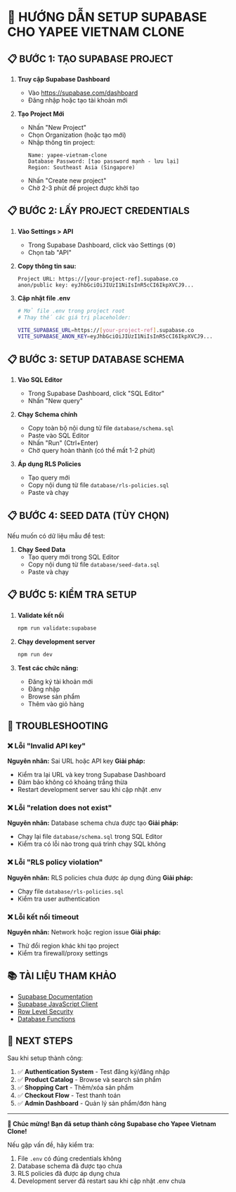 # 🚀 HƯỚNG DẪN SETUP SUPABASE CHO YAPEE VIETNAM CLONE

## 📋 BƯỚC 1: TẠO SUPABASE PROJECT

1. **Truy cập Supabase Dashboard**
   - Vào https://supabase.com/dashboard
   - Đăng nhập hoặc tạo tài khoản mới

2. **Tạo Project Mới**
   - Nhấn "New Project"
   - Chọn Organization (hoặc tạo mới)
   - Nhập thông tin project:
     ```
     Name: yapee-vietnam-clone
     Database Password: [tạo password mạnh - lưu lại]
     Region: Southeast Asia (Singapore)
     ```
   - Nhấn "Create new project"
   - Chờ 2-3 phút để project được khởi tạo

## 📋 BƯỚC 2: LẤY PROJECT CREDENTIALS

1. **Vào Settings > API**
   - Trong Supabase Dashboard, click vào Settings (⚙️)
   - Chọn tab "API"

2. **Copy thông tin sau:**
   ```
   Project URL: https://[your-project-ref].supabase.co
   anon/public key: eyJhbGciOiJIUzI1NiIsInR5cCI6IkpXVCJ9...
   ```

3. **Cập nhật file .env**
   ```bash
   # Mở file .env trong project root
   # Thay thế các giá trị placeholder:
   
   VITE_SUPABASE_URL=https://[your-project-ref].supabase.co
   VITE_SUPABASE_ANON_KEY=eyJhbGciOiJIUzI1NiIsInR5cCI6IkpXVCJ9...
   ```

## 📋 BƯỚC 3: SETUP DATABASE SCHEMA

1. **Vào SQL Editor**
   - Trong Supabase Dashboard, click "SQL Editor"
   - Nhấn "New query"

2. **Chạy Schema chính**
   - Copy toàn bộ nội dung từ file `database/schema.sql`
   - Paste vào SQL Editor
   - Nhấn "Run" (Ctrl+Enter)
   - Chờ query hoàn thành (có thể mất 1-2 phút)

3. **Áp dụng RLS Policies**
   - Tạo query mới
   - Copy nội dung từ file `database/rls-policies.sql`
   - Paste và chạy

## 📋 BƯỚC 4: SEED DATA (TÙY CHỌN)

Nếu muốn có dữ liệu mẫu để test:

1. **Chạy Seed Data**
   - Tạo query mới trong SQL Editor
   - Copy nội dung từ file `database/seed-data.sql`
   - Paste và chạy

## 📋 BƯỚC 5: KIỂM TRA SETUP

1. **Validate kết nối**
   ```bash
   npm run validate:supabase
   ```

2. **Chạy development server**
   ```bash
   npm run dev
   ```

3. **Test các chức năng:**
   - Đăng ký tài khoản mới
   - Đăng nhập
   - Browse sản phẩm
   - Thêm vào giỏ hàng

## 🔧 TROUBLESHOOTING

### ❌ Lỗi "Invalid API key"
**Nguyên nhân:** Sai URL hoặc API key
**Giải pháp:**
- Kiểm tra lại URL và key trong Supabase Dashboard
- Đảm bảo không có khoảng trắng thừa
- Restart development server sau khi cập nhật .env

### ❌ Lỗi "relation does not exist"
**Nguyên nhân:** Database schema chưa được tạo
**Giải pháp:**
- Chạy lại file `database/schema.sql` trong SQL Editor
- Kiểm tra có lỗi nào trong quá trình chạy SQL không

### ❌ Lỗi "RLS policy violation"
**Nguyên nhân:** RLS policies chưa được áp dụng đúng
**Giải pháp:**
- Chạy file `database/rls-policies.sql`
- Kiểm tra user authentication

### ❌ Lỗi kết nối timeout
**Nguyên nhân:** Network hoặc region issue
**Giải pháp:**
- Thử đổi region khác khi tạo project
- Kiểm tra firewall/proxy settings

## 📚 TÀI LIỆU THAM KHẢO

- [Supabase Documentation](https://supabase.com/docs)
- [Supabase JavaScript Client](https://supabase.com/docs/reference/javascript)
- [Row Level Security](https://supabase.com/docs/guides/auth/row-level-security)
- [Database Functions](https://supabase.com/docs/guides/database/functions)

## 🎯 NEXT STEPS

Sau khi setup thành công:

1. ✅ **Authentication System** - Test đăng ký/đăng nhập
2. ✅ **Product Catalog** - Browse và search sản phẩm
3. ✅ **Shopping Cart** - Thêm/xóa sản phẩm
4. ✅ **Checkout Flow** - Test thanh toán
5. ✅ **Admin Dashboard** - Quản lý sản phẩm/đơn hàng

---

**🚀 Chúc mừng! Bạn đã setup thành công Supabase cho Yapee Vietnam Clone!**

Nếu gặp vấn đề, hãy kiểm tra:
1. File `.env` có đúng credentials không
2. Database schema đã được tạo chưa
3. RLS policies đã được áp dụng chưa
4. Development server đã restart sau khi cập nhật .env chưa
